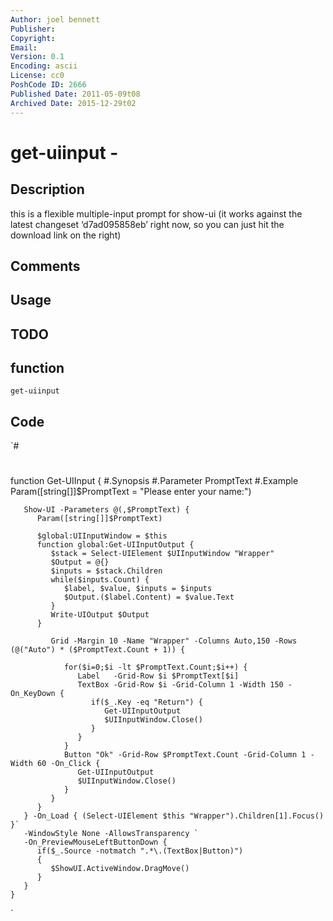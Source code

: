 ```yaml
---
Author: joel bennett
Publisher: 
Copyright: 
Email: 
Version: 0.1
Encoding: ascii
License: cc0
PoshCode ID: 2666
Published Date: 2011-05-09t08
Archived Date: 2015-12-29t02
---
```


# get-uiinput - 

## Description

this is a flexible multiple-input prompt for show-ui (it works against the latest changeset ‘d7ad095858eb’ right now, so you can just hit the download link on the right)

## Comments



## Usage



## TODO



## function

`get-uiinput`

## Code

`#
 #
 function Get-UIInput {
       #.Synopsis
       #.Parameter PromptText
       #.Example
       Param([string[]]$PromptText = "Please enter your name:")
 
       Show-UI -Parameters @(,$PromptText) {
          Param([string[]]$PromptText)
 
          $global:UIInputWindow = $this
          function global:Get-UIInputOutput {
             $stack = Select-UIElement $UIInputWindow "Wrapper"
             $Output = @{}
             $inputs = $stack.Children
             while($inputs.Count) {
                $label, $value, $inputs = $inputs
                $Output.($label.Content) = $value.Text
             }
             Write-UIOutput $Output
          }
          
             Grid -Margin 10 -Name "Wrapper" -Columns Auto,150 -Rows (@("Auto") * ($PromptText.Count + 1)) {
 
                for($i=0;$i -lt $PromptText.Count;$i++) {
                   Label   -Grid-Row $i $PromptText[$i]
                   TextBox -Grid-Row $i -Grid-Column 1 -Width 150 -On_KeyDown { 
                      if($_.Key -eq "Return") { 
                         Get-UIInputOutput
                         $UIInputWindow.Close()
                      }
                   }
                }
                Button "Ok" -Grid-Row $PromptText.Count -Grid-Column 1 -Width 60 -On_Click { 
                   Get-UIInputOutput
                   $UIInputWindow.Close()
                }
             }
          }
       } -On_Load { (Select-UIElement $this "Wrapper").Children[1].Focus() }`
       -WindowStyle None -AllowsTransparency `
       -On_PreviewMouseLeftButtonDown { 
          if($_.Source -notmatch ".*\.(TextBox|Button)") 
          {
             $ShowUI.ActiveWindow.DragMove() 
          }
       }
    }
`

